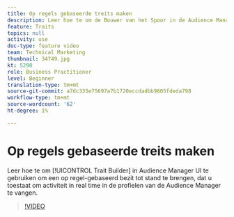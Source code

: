 ```yaml
---
title: Op regels gebaseerde treits maken
description: Leer hoe te om de Bouwer van het Spoor in de Audience Manager UI te gebruiken om een op regel-gebaseerd bezit tot stand te brengen, dat u toestaat om activiteit in real time in de profielen van de Audience Manager te vangen.
feature: Traits
topics: null
activity: use
doc-type: feature video
team: Technical Marketing
thumbnail: 34749.jpg
kt: 5290
role: Business Practitioner
level: Beginner
translation-type: tm+mt
source-git-commit: a7dc335e75697a7b1720eccdadbb9605fdeda798
workflow-type: tm+mt
source-wordcount: '62'
ht-degree: 1%

---
```



# Op regels gebaseerde treits maken

Leer hoe te om [!UICONTROL Trait Builder] in Audience Manager UI te gebruiken om een op regel-gebaseerd bezit tot stand te brengen, dat u toestaat om activiteit in real time in de profielen van de Audience Manager te vangen.

>[!VIDEO](https://video.tv.adobe.com/v/34749/?quality=12&learn=on)
